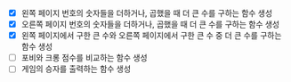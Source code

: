 - [X] 왼쪽 페이지 번호의 숫자들을 더하거나, 곱했을 때 더 큰 수를 구하는 함수 생성
- [X] 오른쪽 페이지 번호의 숫자들을 더하거나, 곱했을 때 더 큰 수를 구하는 함수 생성
- [X] 왼쪽 페이지에서 구한 큰 수와 오른쪽 페이지에서 구한 큰 수 중 더 큰 수를 구하는 함수 생성
- [ ] 포비와 크롱 점수를 비교하는 함수 생성
- [ ] 게임의 승자를 출력하는 함수 생성